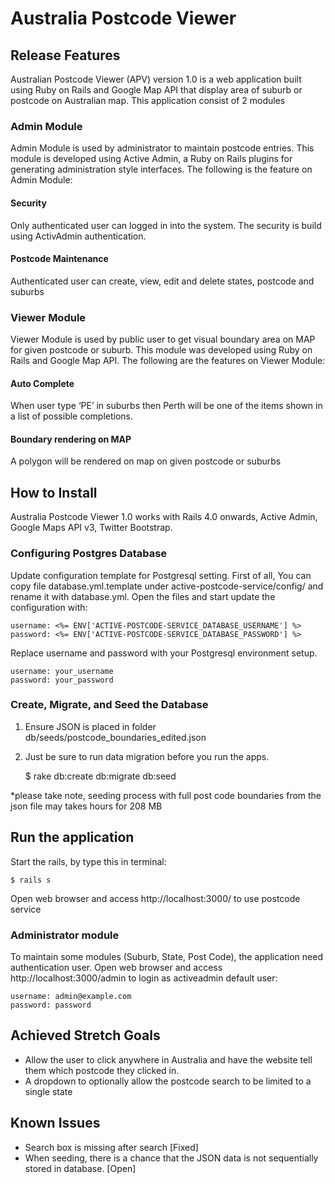 # Australia Postcode Viewer
## Release Features
Australian Postcode Viewer (APV) version 1.0 is a web application built using Ruby on Rails and Google Map API that display area of suburb or postcode on Australian map. This application consist of 2 modules
### Admin Module
Admin Module is used by administrator to maintain postcode entries. This module is developed using Active Admin, a Ruby on Rails plugins for generating administration style interfaces. 
The following is the feature on Admin Module:
#### Security
 Only authenticated user can logged in into the system. The security is build using ActivAdmin authentication.
#### Postcode Maintenance
 Authenticated user can create, view, edit and delete states, postcode and suburbs 
### Viewer Module
Viewer Module is used by public user to get visual boundary area on MAP for given postcode or suburb. This module was developed using Ruby on Rails and Google Map API. 
The following are the features on Viewer Module:
#### Auto Complete
When user type ‘PE’ in suburbs then Perth will be one of the items shown in a list of possible completions.
#### Boundary rendering on MAP
A polygon will be rendered on map on given postcode or suburbs

## How to Install
Australia Postcode Viewer 1.0 works with Rails 4.0 onwards, Active Admin, Google Maps API v3, Twitter Bootstrap.

### Configuring Postgres Database
Update configuration template for Postgresql setting. First of all, You can copy file database.yml.template under active-postcode-service/config/ and rename it with database.yml. Open the files and start update the configuration with:

    username: <%= ENV['ACTIVE-POSTCODE-SERVICE_DATABASE_USERNAME'] %> 
    password: <%= ENV['ACTIVE-POSTCODE-SERVICE_DATABASE_PASSWORD'] %>

Replace username and password with your Postgresql environment setup.

    username: your_username 
    password: your_password


### Create, Migrate, and Seed the Database

1. Ensure JSON is placed in folder db/seeds/postcode_boundaries_edited.json
2. Just be sure to run data migration before you run the apps.

    $ rake db:create db:migrate db:seed

*please take note, seeding process with full post code boundaries from the json file may takes hours for 208 MB

## Run the application

Start the rails, by type this in terminal:

    $ rails s

Open web browser and access http://localhost:3000/ to use postcode service

### Administrator module

To maintain some modules (Suburb, State, Post Code), the application need authentication user. Open web browser and access http://localhost:3000/admin to login as activeadmin default user:
    
    username: admin@example.com
    password: password

## Achieved Stretch Goals

- Allow the user to click anywhere in Australia and have the website tell them which postcode they clicked in.
- A dropdown to optionally allow the postcode search to be limited to a single state


## Known Issues

- Search box is missing after search [Fixed]
- When seeding, there is a chance that the JSON data is not sequentially stored in database. [Open]
